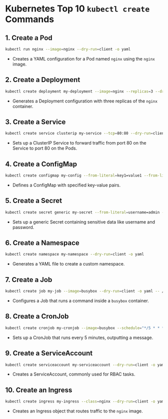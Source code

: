 # Kubernetes Top 10 `kubectl create` Commands

## 1. Create a Pod
```bash
kubectl run nginx --image=nginx --dry-run=client -o yaml
```
- Creates a YAML configuration for a Pod named `nginx` using the `nginx` image.

## 2. Create a Deployment
```bash
kubectl create deployment my-deployment --image=nginx --replicas=3 --dry-run=client -o yaml
```
- Generates a Deployment configuration with three replicas of the `nginx` container.

## 3. Create a Service
```bash
kubectl create service clusterip my-service --tcp=80:80 --dry-run=client -o yaml
```
- Sets up a ClusterIP Service to forward traffic from port 80 on the Service to port 80 on the Pods.

## 4. Create a ConfigMap
```bash
kubectl create configmap my-config --from-literal=key1=value1 --from-literal=key2=value2 --dry-run=client -o yaml
```
- Defines a ConfigMap with specified key-value pairs.

## 5. Create a Secret
```bash
kubectl create secret generic my-secret --from-literal=username=admin --from-literal=password=secret --dry-run=client -o yaml
```
- Sets up a generic Secret containing sensitive data like username and password.

## 6. Create a Namespace
```bash
kubectl create namespace my-namespace --dry-run=client -o yaml
```
- Generates a YAML file to create a custom namespace.

## 7. Create a Job
```bash
kubectl create job my-job --image=busybox --dry-run=client -o yaml -- /bin/sh -c "echo Hello Kubernetes!"
```
- Configures a Job that runs a command inside a `busybox` container.

## 8. Create a CronJob
```bash
kubectl create cronjob my-cronjob --image=busybox --schedule="*/5 * * * *" --dry-run=client -o yaml -- /bin/sh -c "echo Hello from CronJob"
```
- Sets up a CronJob that runs every 5 minutes, outputting a message.


## 9. Create a ServiceAccount
```bash
kubectl create serviceaccount my-serviceaccount --dry-run=client -o yaml
```
- Creates a ServiceAccount, commonly used for RBAC tasks.

## 10. Create an Ingress
```bash
kubectl create ingress my-ingress --class=nginx --dry-run=client -o yaml
```
- Creates an Ingress object that routes traffic to the `nginx` image.


